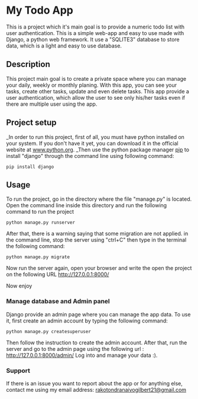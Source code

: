 # My Todo App
This is a project which it's main goal is to provide a numeric todo list with user authentication.
This is a simple web-app and easy to use made with Django, a python web framework.
It use a "SQLITE3" database to store data, which is a light and easy to use database.

## Description
This project main goal is to create a private space where you can manage your daily, weekly or monthly planing.
With this app, you can see your tasks, create other tasks, update and even delete tasks.
This app provide a user authentication, which allow the user to see only his/her tasks even if there are multiple user using the app.

## Project setup
_In order to run this project, first of all, you must have python installed on your system.
If you don't have it yet, you can download it in the official website at www.python.org.
_Then use the python package manager [pip](https://pip.pypa.io/en/stable/) to install "django" through the command line using following command:
```
pip install django
```

## Usage
To run the project, go in the directory where the file "manage.py" is located.
Open the command line inside this directory and run the following command to run the project
```
python manage.py runserver
```
After that, there is a warning saying that some migration are not applied.
in the command line, stop the server using "ctrl+C" then type in the terminal the following command:
```
python manage.py migrate
```
Now run the server again, open your browser and write the open the project on the following URL 
http://127.0.0.1:8000/

Now enjoy

### Manage database and Admin panel
Django provide an admin page where you can manage the app data.
To use it, first create an admin account by typing the following command:
```
python manage.py createsuperuser
```
Then follow the instruction to create the admin account.
After that, run the server and go to the admin page using the following url : http://127.0.0.1:8000/admin/ 
Log into and manage your data :).

### Support 
If there is an issue you want to report about the app or for anything else, contact me using my email address:
rakotondranaivogilbert21@gmail.com